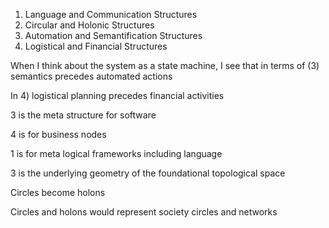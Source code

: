 



1. Language and Communication Structures
2. Circular and Holonic Structures
3. Automation and Semantification Structures
4. Logistical and Financial Structures

When I think about the system as a state machine, I see that in terms of (3) semantics precedes automated actions



In 4) logistical planning precedes financial activities



3 is the meta structure for software



4 is for business nodes



1 is for meta logical frameworks including language



3 is the underlying geometry of the foundational topological space



Circles become holons



Circles and holons would represent society circles and networks
